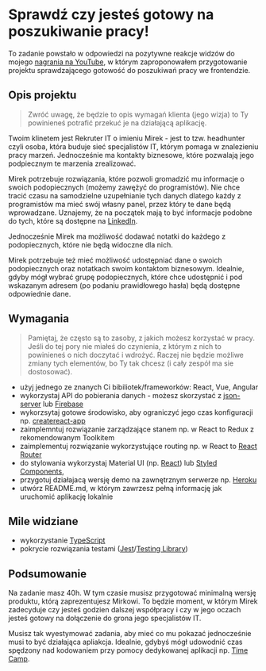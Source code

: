 # Sprawdź czy jesteś gotowy na poszukiwanie pracy!

To zadanie powstało w odpowiedzi na pozytywne reakcje widzów do mojego [nagrania na YouTube](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@), w którym zaproponowałem przygotowanie projektu sprawdzającego gotowość do poszukiwań pracy we frontendzie.

## Opis projektu 

> Zwróć uwagę, że będzie to opis wymagań klienta (jego wizja) to Ty powinieneś potrafić przekuć je na działającą aplikację.

Twoim klinetem jest Rekruter IT o imieniu Mirek - jest to tzw. headhunter czyli osoba, która buduje sieć specjalistów IT, którym pomaga w znalezieniu pracy marzeń. Jednocześnie ma kontakty biznesowe, które pozwalają jego podpiecznym te marzenia zrealizować. 

Mirek potrzebuje rozwiązania, które pozwoli gromadzić mu informacje o swoich podopiecznych (możemy zawężyć do programistów). Nie chce tracić czasu na samodzielne uzupełnianie tych danych dlatego każdy z programistów ma mieć swój własny panel, przez który te dane będą wprowadzane. Uznajemy, że na początek mają to być informacje podobne do tych, które są dostępne na [LinkedIn](https://www.linkedin.com/in/mateusz-bogolubow/).

Jednocześnie Mirek ma możliwość dodawać notatki do każdego z podopiecznych, które nie będą widoczne dla nich.

Mirek potrzebuje też mieć możliwość udostępniać dane o swoich podopiecznych oraz notatkach swoim kontaktom biznesowym. Idealnie, gdyby mógł wybrać grupę podopiecznych, które chce udostępnić i pod wskazanym adresem (po podaniu prawidłowego hasła) będą dostępne odpowiednie dane. 


## Wymagania

> Pamiętaj, że często są to zasoby, z jakich możesz korzystać w pracy. Jeśli do tej pory nie miałeś do czynienia, z którym z nich to powinieneś o nich doczytać i wdrożyć. Raczej nie będzie możliwe zmiany tych elementów, bo Ty tak chcesz (i cały zespół ma sie dostosować). 

- użyj jednego ze znanych Ci bibiliotek/frameworków: React, Vue, Angular
- wykorzystaj API do pobierania danych - możesz skorzystać z [json-server](https://github.com/typicode/json-server) lub [Firebase](https://firebase.google.com)
- wykorzsytaj gotowe środowisko, aby ograniczyć jego czas konfiguracji np. [createreact-app](https://create-react-app.dev)
- zaimplemntuj rozwiązanie zarządzające stanem np. w React to Redux z rekomendowanym Toolkitem
- zaimplementuj rozwiązanie wykorzystujące routing np. w React to [React Router](https://reactrouter.com/en/main)
- do stylowania wykorzystaj Material UI (np. [React](https://mui.com/material-ui/)) lub [Styled Components](https://styled-components.com/),
- przygotuj działajacą wersję demo na zawnętrznym serwerze np. [Heroku](https://heroku.com)
- utwórz README.md, w którym zawrzesz pełną informację jak uruchomić aplikację lokalnie

## Mile widziane

- wykorzystanie [TypeScript](https://www.typescriptlang.org/)
- pokrycie rozwiązania testami ([Jest](https://jestjs.io)/[Testing Library](https://testing-library.com))

## Podsumowanie

Na zadanie masz 40h. W tym czasie musisz przygotować minimalną wersję produktu, którą zaprezentujesz Mirkowi. To będzie moment, w którym Mirek zadecyduje czy jesteś godzien dalszej współpracy i czy w jego oczach jesteś gotowy na dołączenie do grona jego specjalistów IT. 

Musisz tak wyestymować zadania, aby mieć co mu pokazać jednocześnie musi to być działająca apliakcja. Idealnie, gdybyś mógł udowodnić czas spędzony nad kodowaniem przy pomocy dedykowanej aplikacji np. [Time Camp](https://www.timecamp.com/pl/). 
